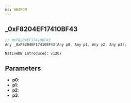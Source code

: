 ```yaml
---
ns: WEAPON
---
```

## _0xF8204EF17410BF43

```c
// 0xF8204EF17410BF43
Any _0xF8204EF17410BF43(Any p0, Any p1, Any p2, Any p3);
```

```
NativeDB Introduced: v1207
```

## Parameters
* **p0**:
* **p1**:
* **p2**:
* **p3**:
